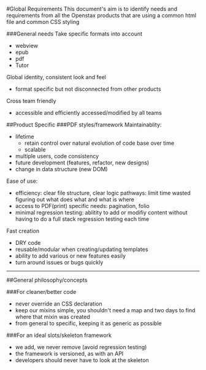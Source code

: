 #Global Requirements
This document's aim is to identify needs and requirements from all the Openstax products that are using a common html file and common CSS styling

###General needs
Take specific formats into account
  - webview
  - epub
  - pdf
  - Tutor

Global identity, consistent look and feel
  - format specific but not disconnected from other products

Cross team friendly
  - accessible and efficiently accessed/modified by all teams

##Product Specific
###PDF styles/framework
Maintainablity:
  - lifetime
    - retain control over natural evolution of code base over time
    - scalable
  - multiple users, code consistency
  - future development (features, refactor, new designs)
  - change in data structure (new DOM)

Ease of use:
  - efficiency: clear file structure, clear logic pathways: limit time wasted figuring out what does what and what is where
  - access to PDF(print) specific needs: pagination, folio
  - minimal regression testing: ablitity to add or modifiy content without having to do a full stack regression testing each time

Fast creation
  - DRY code
  - reusable/modular when creating/updating templates
  - ability to add various or new features easily
  - turn around issues or bugs quickly

--------
##General philosophy/concepts

###For cleaner/better code
  - never override an CSS declaration
  - keep our mixins simple, you shouldn't need a map and two days to find where that mixin was created  
  - from general to specific, keeping it as generic as possible

###For an ideal slots/skeleton framework
  - we add, we never remove (avoid regression testing)
  - the framework is versioned, as with an API
  - developers should never have to look at the skeleton
